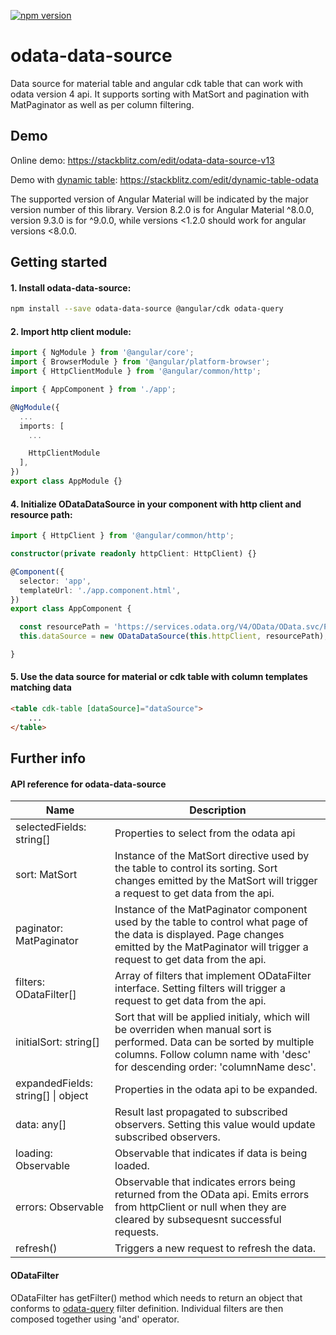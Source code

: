 [![npm version](https://badge.fury.io/js/odata-data-source.svg)](//npmjs.com/package/odata-data-source)

# odata-data-source

Data source for material table and angular cdk table that can work with odata version 4 api. It supports sorting with MatSort and pagination with MatPaginator as well as per column filtering.

## Demo

Online demo: https://stackblitz.com/edit/odata-data-source-v13

Demo with [dynamic table](https://www.npmjs.com/package/material-dynamic-table): https://stackblitz.com/edit/dynamic-table-odata

The supported version of Angular Material will be indicated by the major version number of this library. Version 8.2.0 is for Angular Material ^8.0.0, version 9.3.0 is for ^9.0.0, while versions <1.2.0 should work for angular versions <8.0.0.

## Getting started

#### 1. Install odata-data-source:

```bash
npm install --save odata-data-source @angular/cdk odata-query
```

#### 2. Import http client module:

```ts
import { NgModule } from '@angular/core';
import { BrowserModule } from '@angular/platform-browser';
import { HttpClientModule } from '@angular/common/http';

import { AppComponent } from './app';

@NgModule({
  ...
  imports: [
    ...

    HttpClientModule
  ],
})
export class AppModule {}
```

#### 4. Initialize ODataDataSource in your component with http client and resource path:

```ts
import { HttpClient } from '@angular/common/http';

constructor(private readonly httpClient: HttpClient) {}

@Component({
  selector: 'app',
  templateUrl: './app.component.html',
})
export class AppComponent {

  const resourcePath = 'https://services.odata.org/V4/OData/OData.svc/Products';
  this.dataSource = new ODataDataSource(this.httpClient, resourcePath);

}
```

#### 5. Use the data source for material or cdk table with column templates matching data

```html
<table cdk-table [dataSource]="dataSource">
    ...
</table>
```

## Further info

#### API reference for odata-data-source

| Name         | Description                                                                                          |
|--------------|------------------------------------------------------------------------------------------------------|
| selectedFields: string[]     | Properties to select from the odata api                                              |
| sort: MatSort                | Instance of the MatSort directive used by the table to control its sorting. Sort changes emitted by the MatSort will trigger a request to get data from the api.                                           |
| paginator: MatPaginator      | Instance of the MatPaginator component used by the table to control what page of the data is displayed. Page changes emitted by the MatPaginator will trigger a request to get data from the api.          |
| filters: ODataFilter[]       | Array of filters that implement ODataFilter interface. Setting filters will trigger a request to get data from the api.                                                                                    |
| initialSort: string[]        | Sort that will be applied initialy, which will be overriden when manual sort is performed. Data can be sorted by multiple columns. Follow column name with 'desc' for descending order: 'columnName desc'. |
| expandedFields: string[] \| object | Properties in the odata api to be expanded. |
| data: any[]                  | Result last propagated to subscribed observers. Setting this value would update subscribed observers. |
| loading: Observable<boolean> | Observable that indicates if data is being loaded.                                   |
| errors: Observable<any>      | Observable that indicates errors being returned from the OData api. Emits errors from httpClient or null when they are cleared by subsequesnt successful requests.                                         |
| refresh()                    | Triggers a new request to refresh the data. |


#### ODataFilter

ODataFilter has getFilter() method which needs to return an object that conforms to [odata-query](https://www.npmjs.com/package/odata-query#filtering) filter definition. Individual filters are then composed together using 'and' operator.
